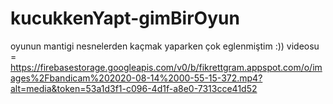 # kucukkenYapt-gimBirOyun
oyunun mantigi nesnelerden kaçmak yaparken çok eglenmiştim :))
videosu = https://firebasestorage.googleapis.com/v0/b/fikrettgram.appspot.com/o/images%2Fbandicam%202020-08-14%2000-55-15-372.mp4?alt=media&token=53a1d3f1-c096-4d1f-a8e0-7313cce41d52

